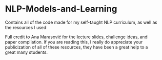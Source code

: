 # NLP-Models-and-Learning
Contains all of the code made for my self-taught NLP curriculum, as well as the resources I used

Full credit to Ana Marasović for the lecture slides, challenge ideas, and paper compilation. If you are reading this, I really do appreciate your publicization of all of these resources, they have been a great help to a great many students.
